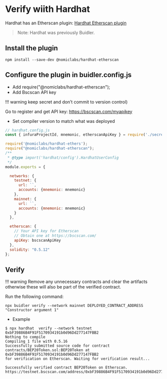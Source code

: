 # Verify wiith Hardhat

Hardhat has an Etherscan plugin: [Hardhat Etherscan plugin](https://hardhat.org/plugins/nomiclabs-hardhat-etherscan.html)

> Note: Hardhat was previously Buidler.

## Install the plugin

```
npm install --save-dev @nomiclabs/hardhat-etherscan
```
## Configure the plugin in buidler.config.js

- Add require("@nomiclabs/hardhat-etherscan");
- Add Bscscan API key

!!! warning
    keep secret and don’t commit to version control)

Go to register and get API key: <https://bscscan.com/myapikey>

- Set compiler version to match what was deployed

```js
// hardhat.config.js
const { infuraProjectId, mnemonic, etherscanApiKey } = require('./secrets.json');

require('@nomiclabs/hardhat-ethers');
require("@nomiclabs/hardhat-etherscan");
/**
 * @type import('hardhat/config').HardhatUserConfig
 */
module.exports = {

  networks: {
    testnet: {
      url: ``,
      accounts: {mnemonic: mnemonic}
    },
    mainnet: {
      url: ``,
      accounts: {mnemonic: mnemonic}
    }
  },

  etherscan: {
    // Your API key for Etherscan
    // Obtain one at https://bscscan.com/
    apiKey: bscscanApiKey
  },
  solidity: "0.5.12"
};
```
## Verify
!!! warning
    Remove any unnecessary contracts and clear the artifacts otherwise these will also be part of the verified contract.

Run the following command:

```
npx buidler verify --network mainnet DEPLOYED_CONTRACT_ADDRESS "Constructor argument 1"
```

* Example

```shell
$ npx hardhat  verify --network testnet 0xbF39886B4F91F5170934191b0d96Dd277147FBB2
Nothing to compile
Compiling 1 file with 0.5.16
Successfully submitted source code for contract
contracts/BEP20Token.sol:BEP20Token at 0xbF39886B4F91F5170934191b0d96Dd277147FBB2
for verification on Etherscan. Waiting for verification result...

Successfully verified contract BEP20Token on Etherscan.
https://testnet.bscscan.com/address/0xbF39886B4F91F5170934191b0d96Dd277147FBB2#code
```